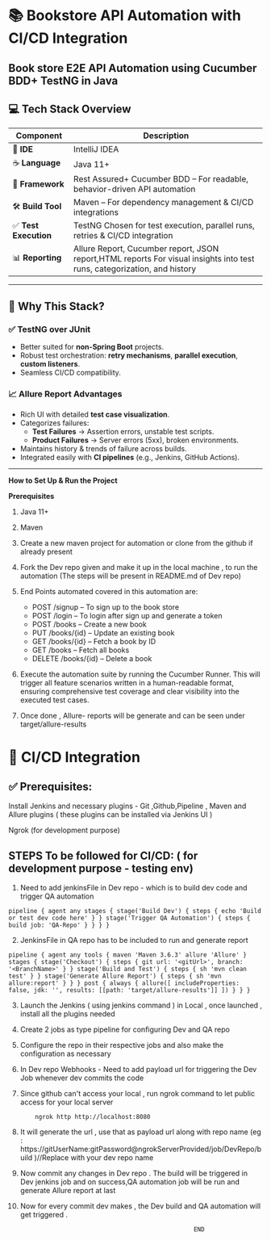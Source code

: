 # 📚 Bookstore API Automation with CI/CD Integration
  ## Book store E2E API Automation using Cucumber BDD+ TestNG in Java

## 💻 Tech Stack Overview

| Component               | Description                                                                 
|-------------------------|-----------------------------------------------------------------------------
| 🧠 **IDE**              | IntelliJ IDEA                                                               
| ☕ **Language**          | Java 11+                                                                    
| 🔄 **Framework**        | Rest Assured+ Cucumber BDD – For readable, behavior-driven API automation 
| 🛠 **Build Tool**       | Maven – For dependency management & CI/CD integrations 
| ✅ **Test Execution**   | TestNG Chosen for test execution, parallel runs, retries & CI/CD integration
| 📊 **Reporting**        | Allure Report, Cucumber report, JSON report,HTML reports For visual insights into test runs, categorization, and history

--------------------
## 🧪 Why This Stack?

### ✅ TestNG over JUnit
- Better suited for **non-Spring Boot** projects.
- Robust test orchestration: **retry mechanisms**, **parallel execution**, **custom listeners**.
- Seamless CI/CD compatibility.

### 📈 Allure Report Advantages
- Rich UI with detailed **test case visualization**.
- Categorizes failures:
  - **Test Failures** → Assertion errors, unstable test scripts.
  - **Product Failures** → Server errors (5xx), broken environments.
- Maintains history & trends of failure across builds.
- Integrated easily with **CI pipelines** (e.g., Jenkins, GitHub Actions).

------------------------------
**How to Set Up & Run the Project**

 **Prerequisites**
 
1) Java 11+
2)  Maven

 1) Create a new maven project for automation or clone from the github if already present
 2) Fork the Dev repo given and make it up in the local machine , to run the automation (The steps will be present in README.md of Dev repo)
 3) End Points automated covered in this automation are:
   
     * POST /signup – To sign up to the book store
     * POST /login – To login after sign up and generate a token
     * POST /books – Create a new book
     * PUT /books/{id} – Update an existing book
     * GET /books/{id} – Fetch a book by ID
     * GET /books – Fetch all books
     * DELETE /books/{id} – Delete a book

6) Execute the automation suite by running the Cucumber Runner. This will trigger all feature scenarios written in a human-readable format, ensuring comprehensive test coverage and clear visibility into the executed test cases.
7) Once done , Allure- reports will be generate and can be seen under target/allure-results

# **🚀 CI/CD Integration**

## **✅ Prerequisites:**    

   Install Jenkins and necessary plugins - Git ,Github,Pipeline , Maven and Allure plugins ( these plugins can be installed via Jenkins UI )
   
   Ngrok (for development purpose)

## **STEPS To be followed for CI/CD:** ( for development purpose - testing env)

1) Need to add jenkinsFile in Dev repo - which is to build dev code and trigger QA automation

<pre lang="groovy"><code>pipeline { agent any stages { stage('Build Dev') { steps { echo 'Build or test dev code here' } } stage('Trigger QA Automation') { steps { build job: 'QA-Repo' } } } } </code></pre>

  
2) JenkinsFile in QA repo has to be included to run and generate report

<pre lang="groovy"><code>pipeline { agent any tools { maven 'Maven 3.6.3' allure 'Allure' } stages { stage('Checkout') { steps { git url: '&lt;gitUrl&gt;', branch: '&lt;BranchName&gt;' } } stage('Build and Test') { steps { sh 'mvn clean test' } } stage('Generate Allure Report') { steps { sh 'mvn allure:report' } } } post { always { allure([ includeProperties: false, jdk: '', results: [[path: 'target/allure-results']] ]) } } }</code></pre>

3) Launch the Jenkins ( using jenkins command ) in Local , once launched , install all the plugins needed
4) Create 2 jobs as type pipeline for configuring Dev and QA repo
5) Configure the repo in their respective jobs and also make the configuration as necessary
6) In Dev repo Webhooks - Need to add payload url for triggering the Dev Job whenever dev commits the code
7) Since github can't access your local , run ngrok command to let public access for your local server

           ngrok http http://localhost:8080 
8) It will generate the url , use that as payload url along with repo name (eg : https://gitUserName:gitPassword@ngrokServerProvided/job/DevRepo/build )//Replace with your dev repo name
9) Now commit any changes in Dev repo . The build will be triggered in Dev jenkins job and on success,QA automation job will be run and generate Allure report at last
10) Now for every commit dev makes , the Dev build and QA automation will get triggered .

                                                        END


   
